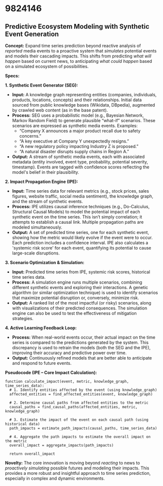# 9824146

## Predictive Ecosystem Modeling with Synthetic Event Generation

**Concept:** Expand time series prediction beyond reactive analysis of *reported* media events to a proactive system that *simulates* potential events and models their cascading impacts. This shifts from predicting *what will happen* based on current news, to anticipating *what could happen* based on a simulated ecosystem of possibilities.

**Specs:**

**1. Synthetic Event Generator (SEG):**

*   **Input:** A knowledge graph representing entities (companies, individuals, products, locations, concepts) and their relationships.  Initial data sourced from public knowledge bases (Wikidata, DBpedia), augmented by crawled web content (as in the base patent).
*   **Process:**  SEG uses a probabilistic model (e.g., Bayesian Network, Markov Random Field) to generate plausible “what-if” scenarios.  These scenarios are expressed as synthetic media events. Examples:
    *   “Company X announces a major product recall due to safety concerns.”
    *   “A key executive at Company Y unexpectedly resigns.”
    *   “A new regulatory policy impacting Industry Z is proposed.”
    *   “A natural disaster disrupts supply chains in Region A.”
*   **Output:** A stream of synthetic media events, each with associated metadata (entity involved, event type, probability, potential severity, timestamp).  Events are tagged with confidence scores reflecting the model's belief in their plausibility.

**2. Impact Propagation Engine (IPE):**

*   **Input:**  Time series data for relevant metrics (e.g., stock prices, sales figures, website traffic, social media sentiment), the knowledge graph, and the stream of synthetic events.
*   **Process:**  IPE utilizes causal inference techniques (e.g., Do-Calculus, Structural Causal Models) to model the potential impact of each synthetic event on the time series. This isn’t simply correlation; it attempts to establish a causal link.  Multiple propagation paths are modeled simultaneously.
*   **Output:** A set of predicted time series, one for each synthetic event, showing how the metric would likely evolve if the event were to occur. Each prediction includes a confidence interval.  IPE also calculates a 'systemic risk score' for each event, quantifying its potential to cause large-scale disruptions.

**3. Scenario Optimization & Simulation:**

*   **Input:** Predicted time series from IPE, systemic risk scores, historical time series data.
*   **Process:** A simulation engine runs multiple scenarios, combining different synthetic events and exploring their interactions.  A genetic algorithm (or similar optimization technique) is used to identify scenarios that maximize potential disruption or, conversely, minimize risk.
*   **Output:** A ranked list of the most impactful (or risky) scenarios, along with visualizations of their predicted consequences.  The simulation engine can also be used to test the effectiveness of mitigation strategies.

**4. Active Learning Feedback Loop:**

*   **Process:** When real-world events occur, their actual impact on the time series is compared to the predictions generated by the system.  This discrepancy is used to retrain the models (both the SEG and the IPE), improving their accuracy and predictive power over time.
*   **Output:** Continuously refined models that are better able to anticipate and respond to future events.

**Pseudocode (IPE – Core Impact Calculation):**

```
function calculate_impact(event, metric, knowledge_graph, time_series_data):
  # 1. Identify entities affected by the event (using knowledge_graph)
  affected_entities = find_affected_entities(event, knowledge_graph)

  # 2. Determine causal paths from affected entities to the metric
  causal_paths = find_causal_paths(affected_entities, metric, knowledge_graph)

  # 3. Estimate the impact of the event on each causal path (using historical data)
  path_impacts = estimate_path_impacts(causal_paths, time_series_data)

  # 4. Aggregate the path impacts to estimate the overall impact on the metric
  overall_impact = aggregate_impacts(path_impacts)

  return overall_impact
```

**Novelty:** The core innovation is moving beyond *reacting* to news to *proactively simulating* possible futures and modeling their impacts. This provides a more robust and insightful approach to time series prediction, especially in complex and dynamic environments.